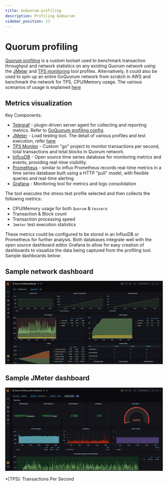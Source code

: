 ```yaml
---
title: GoQuorum profiling
description: Profiling GoQuorum
sidebar_position: 13
---
```


# Quorum profiling

[Quorum profiling](https://github.com/ConsenSys/quorum-profiling) is a custom toolset used to benchmark transaction throughput and network statistics on any existing Quorum network using the [JMeter](https://github.com/ConsenSys/quorum-profiling/tree/master/jmeter-test) and [TPS monitoring](https://github.com/ConsenSys/quorum-profiling/tree/master/tps-monitor) tool profiles. Alternatively, it could also be used to spin up an entire GoQuorum network from scratch in AWS and benchmark the network for TPS, CPU/Memory usage. The various scenarios of usage is explained [here](https://github.com/ConsenSys/quorum-profiling)

## Metrics visualization

Key Components:

- [Telegraf](https://hub.docker.com/_/telegraf) - plugin-driven server agent for collecting and reporting metrics. Refer to [GoQuorum profiling config](https://github.com/ConsenSys/quorum-profiling/blob/master/scripts/telegraf/telegraf.conf).
- [JMeter](https://jmeter.apache.org) - Load testing tool. The detail of various profiles and test execution, refer [here](https://github.com/ConsenSys/quorum-profiling/tree/master/jmeter-test)
- [TPS Monitor](https://github.com/ConsenSys/quorum-profiling/tree/master/tps-monitor) - Custom "go" project to monitor transactions per second, total transactions and total blocks in Quorum network.
- [InfluxDB](https://www.influxdata.com/time-series-platform/influxdb/) - Open source time series database for monitoring metrics and events, providing real-time visibility.
- [Prometheus](https://prometheus.io) - similar to influx Prometheus records real-time metrics in a time series database built using a HTTP "pull" model, with flexible queries and real-time alerting
- [Grafana](https://grafana.com) - Monitoring tool for metrics and logs consolidation

The tool executes the stress test profile selected and then collects the following metrics:

- CPU/Memory usage for both `Quorum` & `tessera`
- Transaction & Block count
- Transaction processing speed
- `Jmeter` test execution statistics

These metrics could be configured to be stored in an InfluxDB or Prometheus for further analysis. Both databases integrate well with the open source dashboard editor Grafana to allow for easy creation of dashboards to visualize the data being captured from the profiling tool. Sample dashboards below:

## Sample network dashboard

![Quorum network dashboard](../images/quorumDashboard.jpeg)

## Sample JMeter dashboard

![JMeter dashboard](../images/jmeterDashboard.jpeg)

\*[TPS]: Transactions Per Second

